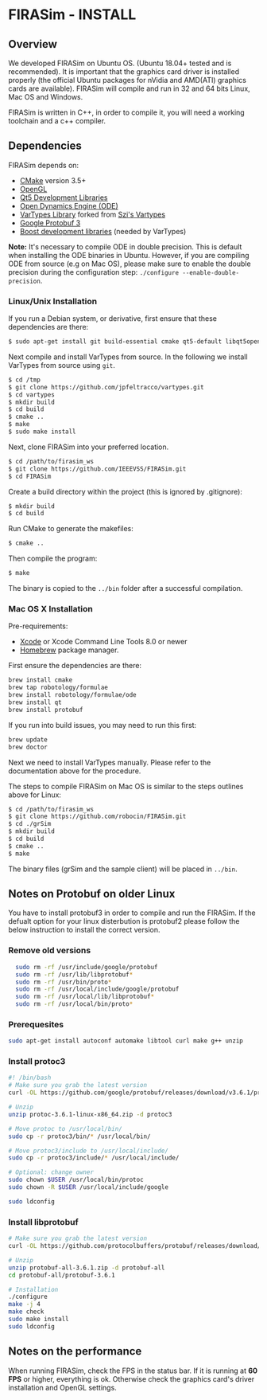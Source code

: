 # FIRASim - INSTALL

## Overview

We developed FIRASim on Ubuntu OS. (Ubuntu 18.04+ tested and is recommended). It is  important that the graphics card driver is installed properly (the official Ubuntu packages for nVidia and AMD(ATI) graphics cards are available). FIRASim will compile and run in 32 and 64 bits Linux, Mac OS and Windows.

FIRASim is written in C++, in order to compile it, you will need a working toolchain and a c++ compiler.

## Dependencies

FIRASim depends on:

- [CMake](https://cmake.org/) version 3.5+ 
- [OpenGL](https://www.opengl.org)
- [Qt5 Development Libraries](https://www.qt.io)
- [Open Dynamics Engine (ODE)](http://www.ode.org)
- [VarTypes Library](https://github.com/jpfeltracco/vartypes) forked from [Szi's Vartypes](https://github.com/szi/vartypes)
- [Google Protobuf 3](https://github.com/google/protobuf)
- [Boost development libraries](http://www.boost.org/) (needed by VarTypes)

**Note:** It's necessary to compile ODE in double precision. This is default when installing the ODE binaries in Ubuntu. However, if you are compiling ODE from source (e.g on Mac OS), please make sure to enable the double precision during the configuration step: `./configure --enable-double-precision`.

### Linux/Unix Installation

If you run a Debian system, or derivative, first ensure that these dependencies are there:

```bash
$ sudo apt-get install git build-essential cmake qt5-default libqt5opengl5-dev libgl1-mesa-dev libglu1-mesa-dev libprotobuf-dev protobuf-compiler libode-dev libboost-dev
```

Next compile and install VarTypes from source. In the following we install VarTypes from source using `git`.

```bash
$ cd /tmp
$ git clone https://github.com/jpfeltracco/vartypes.git
$ cd vartypes
$ mkdir build
$ cd build
$ cmake ..
$ make
$ sudo make install
```

Next, clone FIRASim into your preferred location.

```bash
$ cd /path/to/firasim_ws
$ git clone https://github.com/IEEEVSS/FIRASim.git
$ cd FIRASim
```

Create a build directory within the project (this is ignored by .gitignore):

```bash
$ mkdir build
$ cd build
```

Run CMake to generate the makefiles:

```bash
$ cmake ..
```

Then compile the program:

```bash
$ make
```

The binary is copied to the `../bin` folder after a successful compilation.

### Mac OS X Installation

Pre-requirements:

- [Xcode](https://developer.apple.com/xcode/) or Xcode Command Line Tools 8.0 or newer
- [Homebrew](http://brew.sh/) package manager.

First ensure the dependencies are there:

```bash
brew install cmake
brew tap robotology/formulae         
brew install robotology/formulae/ode 
brew install qt
brew install protobuf
```

If you run into build issues, you may need to run this first:

```bash
brew update
brew doctor
```

Next we need to install VarTypes manually. Please refer to the documentation above for the procedure. 

The steps to compile FIRASim on Mac OS is similar to the steps outlines above for Linux:


```bash
$ cd /path/to/firasim_ws
$ git clone https://github.com/robocin/FIRASim.git
$ cd ./grSim
$ mkdir build
$ cd build
$ cmake ..
$ make
```

The binary files (grSim and the sample client) will be placed in `../bin`. 


## Notes on Protobuf on older Linux 

You have to install protobuf3 in order to compile and run the FIRASim.
If the defualt option for your linux disterbution is protobuf2 please follow the below instruction to install the correct version.

### Remove old versions
```bash
  sudo rm -rf /usr/include/google/protobuf
  sudo rm -rf /usr/lib/libprotobuf*
  sudo rm -rf /usr/bin/proto*
  sudo rm -rf /usr/local/include/google/protobuf
  sudo rm -rf /usr/local/lib/libprotobuf*
  sudo rm -rf /usr/local/bin/proto*
```

### Prerequesites
```bash
sudo apt-get install autoconf automake libtool curl make g++ unzip
```


### Install protoc3
``` bash
#! /bin/bash
# Make sure you grab the latest version
curl -OL https://github.com/google/protobuf/releases/download/v3.6.1/protoc-3.6.1-linux-x86_64.zip

# Unzip
unzip protoc-3.6.1-linux-x86_64.zip -d protoc3

# Move protoc to /usr/local/bin/
sudo cp -r protoc3/bin/* /usr/local/bin/

# Move protoc3/include to /usr/local/include/
sudo cp -r protoc3/include/* /usr/local/include/

# Optional: change owner
sudo chown $USER /usr/local/bin/protoc
sudo chown -R $USER /usr/local/include/google

sudo ldconfig
```

### Install libprotobuf
```bash
# Make sure you grab the latest version
curl -OL https://github.com/protocolbuffers/protobuf/releases/download/v3.6.1/protobuf-all-3.6.1.zip

# Unzip
unzip protobuf-all-3.6.1.zip -d protobuf-all
cd protobuf-all/protobuf-3.6.1

# Installation
./configure
make -j 4
make check
sudo make install
sudo ldconfig

```


## Notes on the performance

When running FIRASim, check the FPS in the status bar. If it is running at **60 FPS** or higher, everything is ok. Otherwise check the graphics card's driver installation and OpenGL settings.

